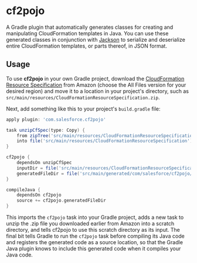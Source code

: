 # cf2pojo
A Gradle plugin that automatically generates classes for creating and manipulating CloudFormation templates in Java.  You can use these generated classes in conjunction with [Jackson](https://github.com/FasterXML/jackson) to serialize and deserialize entire CloudFormation templates, or parts thereof, in JSON format.

## Usage
To use **cf2pojo** in your own Gradle project, download the [CloudFormation Resource Specification](http://docs.aws.amazon.com/AWSCloudFormation/latest/UserGuide/cfn-resource-specification.html) from Amazon (choose the All Files version for your desired region) and move it to a location in your project's directory, such as `src/main/resources/CloudFormationResourceSpecification.zip`.

Next, add something like this to your project's `build.gradle` file:

```groovy
apply plugin: 'com.salesforce.cf2pojo'

task unzipCfSpec(type: Copy) {
    from zipTree('src/main/resources/CloudFormationResourceSpecification.zip')
    into file('src/main/resources/CloudFormationResourceSpecification')
}

cf2pojo {
    dependsOn unzipCfSpec
    inputDir = file('src/main/resources/CloudFormationResourceSpecification')
    generatedFileDir = file('src/main/generated/com/salesforce/cf2pojo/model/')
}

compileJava {
    dependsOn cf2pojo
    source += cf2pojo.generatedFileDir
}
```

This imports the `cf2pojo` task into your Gradle project, adds a new task to unzip the .zip file you downloaded earlier from Amazon into a scratch directory, and tells cf2pojo to use this scratch directory as its input.  The final bit tells Gradle to run the `cf2pojo` task before compiling its Java code and registers the generated code as a source location, so that the Gradle Java plugin knows to include this generated code when it compiles your Java code.
